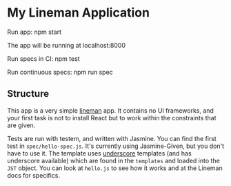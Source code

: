 # My Lineman Application

Run app: npm start

The app will be running at localhost:8000

Run specs in CI: npm test

Run continuous specs: npm run spec

## Structure

This app is a very simple [lineman](http://linemanjs.com/) app. It contains no UI frameworks, and your first task is not to install React but to work within the constraints that are given.

Tests are run with testem, and written with Jasmine. You can find the first test in `spec/hello-spec.js`. It's currently using Jasmine-Given, but you don't have to use it. The template uses [underscore](https://underscorejs.org/#template) templates (and has underscore available) which are found in the `templates` and loaded into the `JST` object. You can look at `hello.js` to see how it works and at the Lineman docs for specifics.
